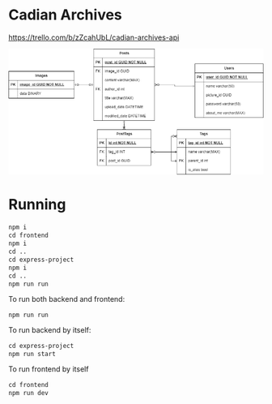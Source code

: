 # Cadian Archives
https://trello.com/b/zZcahUbL/cadian-archives-api

  
![$cadian-archives drawio bkp drawio](/erd.png)

# Running
```
npm i
cd frontend
npm i
cd ..
cd express-project
npm i
cd ..
npm run run
```

To run both backend and frontend: 
```
npm run run
```

To run backend by itself:
```
cd express-project
npm run start
```

To run frontend by itself
```
cd frontend
npm run dev
```